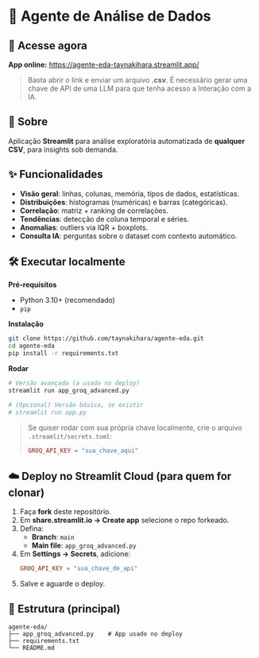 # 🤖 Agente de Análise de Dados

## 🔗 Acesse agora
**App online:** https://agente-eda-taynakihara.streamlit.app/  
> Basta abrir o link e enviar um arquivo **.csv**. É necessário gerar uma chave de API de uma LLM para que tenha acesso a Interação com a IA.

## 📝 Sobre
Aplicação **Streamlit** para análise exploratória automatizada de **qualquer CSV**, para insights sob demanda.

## ✨ Funcionalidades
- **Visão geral**: linhas, colunas, memória, tipos de dados, estatísticas.
- **Distribuições**: histogramas (numéricas) e barras (categóricas).
- **Correlação**: matriz + ranking de correlações.
- **Tendências**: detecção de coluna temporal e séries.
- **Anomalias**: outliers via IQR + boxplots.
- **Consulta IA**: perguntas sobre o dataset com contexto automático.

## 🛠️ Executar localmente
**Pré-requisitos**
- Python 3.10+ (recomendado)
- `pip`

**Instalação**
```bash
git clone https://github.com/taynakihara/agente-eda.git
cd agente-eda
pip install -r requirements.txt
```

**Rodar**
```bash
# Versão avançada (a usada no deploy)
streamlit run app_groq_advanced.py

# (Opcional) Versão básica, se existir
# streamlit run app.py
```

> Se quiser rodar com sua própria chave localmente, crie o arquivo `.streamlit/secrets.toml`:
> ```toml
> GROQ_API_KEY = "sua_chave_aqui"
> ```

## ☁️ Deploy no Streamlit Cloud (para quem for clonar)
1. Faça **fork** deste repositório.
2. Em **share.streamlit.io → Create app** selecione o repo forkeado.
3. Defina:
   - **Branch**: `main`  
   - **Main file**: `app_groq_advanced.py`
4. Em **Settings → Secrets**, adicione:
   ```toml
   GROQ_API_KEY = "sua_chave_de_api"
   ```
5. Salve e aguarde o deploy.

## 📂 Estrutura (principal)
```
agente-eda/
├── app_groq_advanced.py    # App usado no deploy
├── requirements.txt
└── README.md
```
